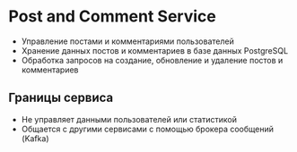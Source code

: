 # Post and Comment Service

- Управление постами и комментариями пользователей
- Хранение данных постов и комментариев в базе данных PostgreSQL
- Обработка запросов на создание, обновление и удаление постов и комментариев

## Границы сервиса
- Не управляет данными пользователей или статистикой
- Общается с другими сервисами с помощью брокера сообщений (Kafka)
